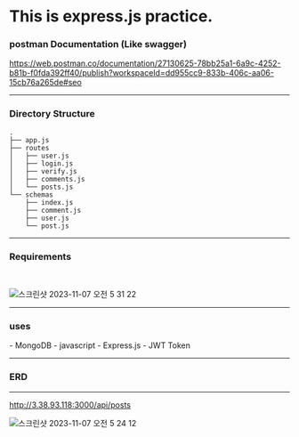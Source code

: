 <h1>This is express.js practice.</h1>

<h3>postman Documentation (Like swagger)</h3>

https://web.postman.co/documentation/27130625-78bb25a1-6a9c-4252-b81b-f0fda392ff40/publish?workspaceId=dd955cc9-833b-406c-aa06-15cb76a265de#seo


---

<h3>Directory Structure</h3>

```
.
├── app.js
├── routes
│   ├── user.js
│   ├── login.js
│   ├── verify.js
│   ├── comments.js
│   └── posts.js
└── schemas
    ├── index.js
    ├── comment.js
    ├── user.js
    └── post.js
```
---

<h3>Requirements</h3>
<br>

![스크린샷 2023-11-07 오전 5 31 22](https://github.com/Hojip-Kim/week13_Express/assets/101489057/6c631f4a-8d5b-4066-80ff-99f55c103344)

---

<h3>uses</h3>
- MongoDB
- javascript
- Express.js
- JWT Token

---

<h3>ERD</h3>


---

http://3.38.93.118:3000/api/posts


![스크린샷 2023-11-07 오전 5 24 12](https://github.com/Hojip-Kim/week13_Express/assets/101489057/29fea3b8-671f-4a4d-abaf-71a7eaeb13f8)

